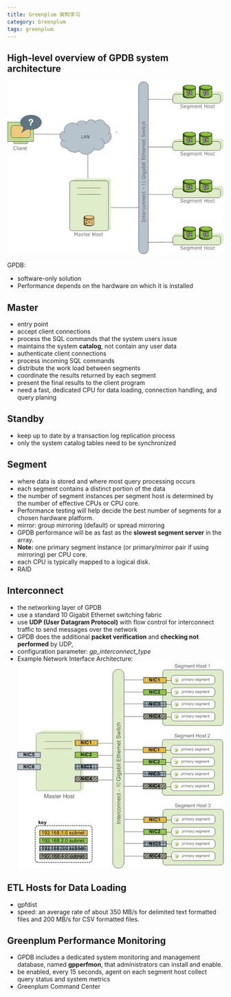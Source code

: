 ```yaml
---
title: Greenplum 架构学习
category: Greenplum
tags: greenplum
---
```


## High-level overview of GPDB system architecture

![High-level overview of the Greenplum Database system architecture](/assets/images/highlevel_arch.jpg)

GPDB:
+ software-only solution
+ Performance depends on the hardware on which it is installed

## Master

+ entry point
+ accept client connections
+ process the SQL commands that the system users issue
+ maintains the system **catalog**, not contain any user data
+ authenticate client connections
+ process incoming SQL commands
+ distribute the work load between segments
+ coordinate the results returned by each segment
+ present the final results to the client program
+ need a fast, dedicated CPU for data loading, connection handling, and query planing

## Standby

+ keep up to date by a transaction log replication process
+ only the system catalog tables need to be synchronized

## Segment

+ where data is stored and where most query processing occurs
+ each segment contains a distinct portion of the data
+ the number of segment instances per segment host is determined by the number of effective CPUs or CPU core. 
+ Performance testing will help decide the best number of segments for a chosen hardware platform.
+ mirror: group mirroring (default) or spread mirroring
+ GPDB performance will be as fast as the **slowest segment server** in the array.
+ **Note:** one primary segment instance (or primary/mirror pair if using mirroring) per CPU core.
+ each CPU is typically mapped to a logical disk.
+ RAID

## Interconnect

+ the networking layer of GPDB
+ use a standard 10 Gigabit Ethernet switching fabric
+ use **UDP (User Datagram Protocol)** with flow control for interconnect traffic to send messages over the network
+ GPDB does the additional **packet verification** and **checking not performed** by UDP,
+ configuration parameter: *gp_interconnect_type*
+ Example Network Interface Architecture:
![Example Network Interface Architecture](/assets/images/multi_nic_arch.jpg)

## ETL Hosts for Data Loading

+ gpfdist
+ speed: an average rate of about 350 MB/s for delimited text formatted files and 200 MB/s for CSV formatted files. 

## Greenplum Performance Monitoring

+ GPDB includes a dedicated system monitoring and management database, named **gpperfmon**, that administrators can install and enable.
+ be enabled, every 15 seconds, agent on each segment host collect query status and system metrics
+ Greenplum Command Center